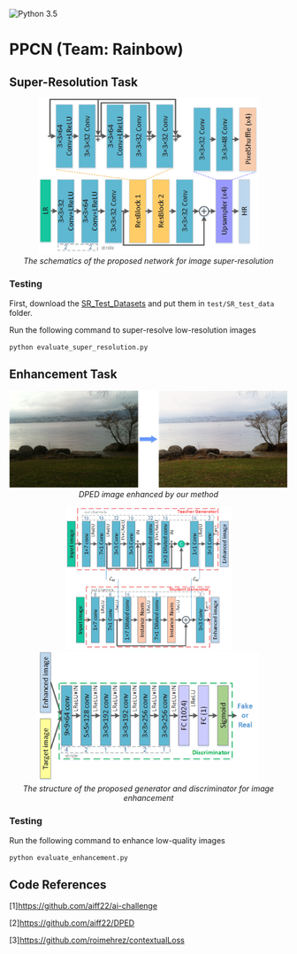 ![Python 3.5](https://img.shields.io/badge/python-3.5-green.svg)
# PPCN (Team: Rainbow)

## Super-Resolution Task
<p align="center">
  <img src="files/SR-pipeline.png" width="400"> <br />
  <em> The schematics of the proposed network for image super-resolution</em>
</p>

### Testing

First, download the [SR_Test_Datasets](https://drive.google.com/open?id=1_K6mchwDGOQMIXuBIGrlDA4EAYgbtdmU) and put them in ``test/SR_test_data`` folder.

Run the following command to super-resolve low-resolution images

```
python evaluate_super_resolution.py
```
## Enhancement Task
<p align="center">
  <img src="files/example.png" width="600"> <br />
  <em> DPED image enhanced by our method </em>
</p>
<p align="center">
  <img src="files/Generator.png" width="300">
  <img src="files/Discriminator.png" width="400"> <br />
  <em> The structure of the proposed generator and discriminator for image enhancement </em>
</p>

### Testing

Run the following command to enhance low-quality images
```
python evaluate_enhancement.py
```

## Code References
[1]https://github.com/aiff22/ai-challenge

[2]https://github.com/aiff22/DPED

[3]https://github.com/roimehrez/contextualLoss
